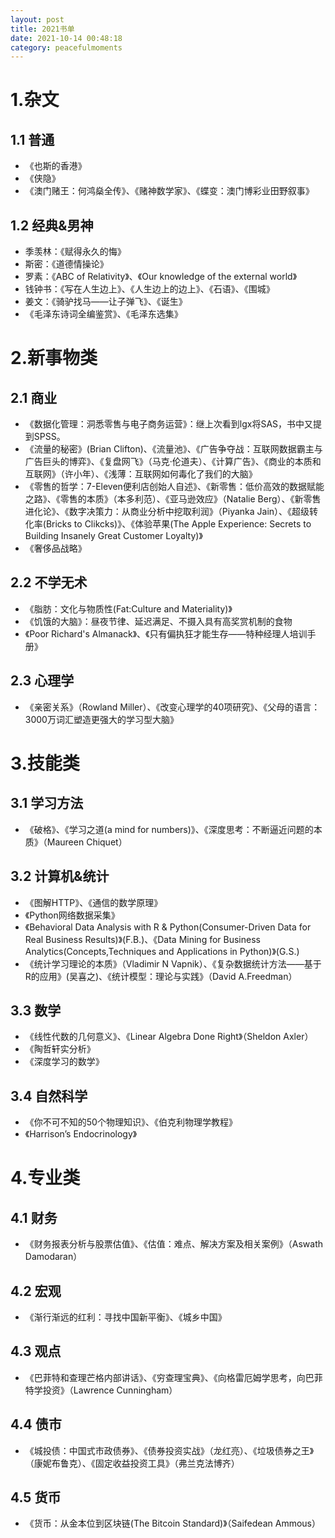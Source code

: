 ```yaml
---
layout: post
title: 2021书单
date: 2021-10-14 00:48:18
category: peacefulmoments
---   
```

# 1.杂文
## 1.1 普通
+ 《也斯的香港》
+ 《侠隐》
+ 《澳门赌王：何鸿燊全传》、《赌神数学家》、《蝶变：澳门博彩业田野叙事》

## 1.2 经典&男神
+ 季羡林：《赋得永久的悔》
+ 斯密：《道德情操论》
+ 罗素：《ABC of Relativity》、《Our knowledge of the external world》
+ 钱钟书：《写在人生边上》、《人生边上的边上》、《石语》、《围城》
+ 姜文：《骑驴找马——让子弹飞》、《诞生》
+ 《毛泽东诗词全编鉴赏》、《毛泽东选集》

# 2.新事物类
## 2.1 商业
+ 《数据化管理：洞悉零售与电子商务运营》：继上次看到lgx将SAS，书中又提到SPSS。
+ 《流量的秘密》(Brian Clifton)、《流量池》、《广告争夺战：互联网数据霸主与广告巨头的博弈》、《复盘网飞》（马克·伦道夫）、《计算广告》、《商业的本质和互联网》（许小年）、《浅薄：互联网如何毒化了我们的大脑》
+ 《零售的哲学：7-Eleven便利店创始人自述》、《新零售：低价高效的数据赋能之路》、《零售的本质》（本多利范）、《亚马逊效应》（Natalie Berg）、《新零售进化论》、《数字决策力：从商业分析中挖取利润》（Piyanka Jain）、《超级转化率(Bricks to Clikcks)》、《体验苹果(The Apple Experience: Secrets to Building Insanely Great Customer Loyalty)》
+ 《奢侈品战略》

## 2.2 不学无术
+ 《脂肪：文化与物质性(Fat:Culture and Materiality)》
+ 《饥饿的大脑》：昼夜节律、延迟满足、不摄入具有高奖赏机制的食物
+ 《Poor Richard's Almanack》、《只有偏执狂才能生存——特种经理人培训手册》

## 2.3 心理学
+ 《亲密关系》（Rowland Miller）、《改变心理学的40项研究》、《父母的语言：3000万词汇塑造更强大的学习型大脑》

# 3.技能类
## 3.1 学习方法
+ 《破格》、《学习之道(a mind for numbers)》、《深度思考：不断逼近问题的本质》（Maureen Chiquet）
 
## 3.2 计算机&统计
+ 《图解HTTP》、《通信的数学原理》
+ 《Python网络数据采集》
+ 《Behavioral Data Analysis with R & Python(Consumer-Driven Data for Real Business Results)》(F.B.)、《Data Mining for Business Analytics(Concepts,Techniques and Applications in Python)》(G.S.)
+ 《统计学习理论的本质》（Vladimir N Vapnik）、《复杂数据统计方法——基于R的应用》(吴喜之)、《统计模型：理论与实践》（David A.Freedman）

## 3.3 数学
+ 《线性代数的几何意义》、《Linear Algebra Done Right》（Sheldon Axler）
+ 《陶哲轩实分析》
+ 《深度学习的数学》

## 3.4 自然科学
+ 《你不可不知的50个物理知识》、《伯克利物理学教程》
+ 《Harrison’s Endocrinology》
 
# 4.专业类
## 4.1 财务
+ 《财务报表分析与股票估值》、《估值：难点、解决方案及相关案例》（Aswath Damodaran）
 
## 4.2 宏观
+ 《渐行渐远的红利：寻找中国新平衡》、《城乡中国》
 
## 4.3 观点
+ 《巴菲特和查理芒格内部讲话》、《穷查理宝典》、《向格雷厄姆学思考，向巴菲特学投资》（Lawrence Cunningham）
 
## 4.4 债市
+ 《城投债：中国式市政债券》、《债券投资实战》（龙红亮）、《垃圾债券之王》（康妮布鲁克）、《固定收益投资工具》（弗兰克法博齐）
 
## 4.5 货币
+ 《货币：从金本位到区块链(The Bitcoin Standard)》（Saifedean Ammous）
